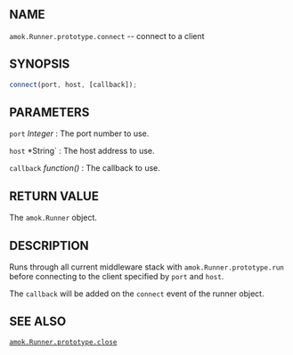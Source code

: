 ## NAME

`amok.Runner.prototype.connect` -- connect to a client

## SYNOPSIS

```js
connect(port, host, [callback]);
```

## PARAMETERS
`port` *Integer*
:   The port number to use.

`host` *String`
:   The host address to use.

`callback` *function()*
:   The callback to use.

## RETURN VALUE

The `amok.Runner` object.

## DESCRIPTION

Runs through all current middleware stack with `amok.Runner.prototype.run` before
connecting to the client specified by `port` and `host`.

The `callback` will be added on the `connect` event of the runner object.

## SEE ALSO

[`amok.Runner.prototype.close`](amok.Runner.prototype.close.3.md)